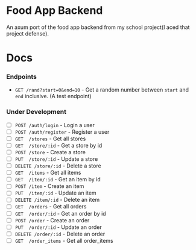 # Food App Backend
An axum port of the food app backend from my school project(I aced that project defense).

# Docs
### Endpoints
- `GET /rand?start=0&end=10` - Get a random number between `start` and `end` inclusive. (A test endpoint)
###  Under Development
- [ ] `POST /auth/login` - Login a user
- [ ] `POST /auth/register` - Register a user
- [ ] `GET  /stores` - Get all stores
- [ ] `GET  /store/:id` - Get a store by id
- [ ] `POST /store` - Create a store
- [ ] `PUT  /store/:id` - Update a store
- [ ] `DELETE /store/:id` - Delete a store
- [ ] `GET  /items` - Get all items
- [ ] `GET  /item/:id` - Get an item by id
- [ ] `POST /item` - Create an item
- [ ] `PUT  /item/:id` - Update an item
- [ ] `DELETE /item/:id` - Delete an item
- [ ] `GET  /orders` - Get all orders
- [ ] `GET  /order/:id` - Get an order by id
- [ ] `POST /order` - Create an order
- [ ] `PUT  /order/:id` - Update an order
- [ ] `DELETE /order/:id` - Delete an order
- [ ] `GET  /order_items` - Get all order_items